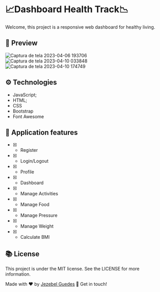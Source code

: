 #  📈Dashboard Health Track📉
Welcome, this project is a responsive web dashboard for healthy living.

##  👀 Preview
![Captura de tela 2023-04-06 193706](https://user-images.githubusercontent.com/75287031/230847161-a9c67bdc-b2b9-4883-a200-946ea269fbcd.png)
![Captura de tela 2023-04-10 033848](https://user-images.githubusercontent.com/75287031/230847188-699f55d7-2a82-4057-a0c3-9469c0bf39a1.png)
![Captura de tela 2023-04-10 174749](https://user-images.githubusercontent.com/75287031/230996732-2e115533-25f5-41a9-b647-a385f886ba85.png)

## ⚙️ Technologies

- JavaScript;
- HTML;
- CSS
- Bootstrap
- Font Awesome

## 🎯 Application features
  - [x] - Register
  - [x] - Login/Logout
  - [x] - Profile
  - [x] - Dashboard
  - [x] - Manage Activities
  - [x] - Manage Food
  - [x] - Manage Pressure
  - [x] - Manage Weight
  - [x] - Calculate BMI
 
## 📚 License
<p>This project is under the MIT license. See the LICENSE for more information.</p>

Made with ♥ by [Jezebel Guedes](https://www.linkedin.com/in/jezebel-guedes/) 👋 Get in touch!

